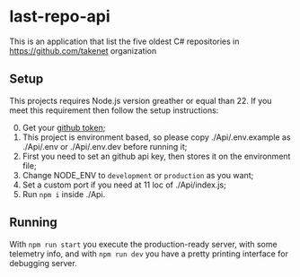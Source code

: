 # last-repo-api

This is an application that list the five oldest C# repositories in https://github.com/takenet organization

## Setup

This projects requires Node.js version greather or equal than 22. If you meet this requirement then follow the setup instructions:

0. Get your [github token](https://github.com/settings/tokens);
1. This project is environment based, so please copy ./Api/.env.example as ./Api/.env or ./Api/.env.dev before running it;
2. First you need to set an github api key, then stores it on the environment file;
3. Change NODE_ENV to `development` or `production` as you want;
4. Set a custom port if you need at 11 loc of ./Api/index.js;
5. Run `npm i` inside ./Api.

## Running

With `npm run start` you execute the production-ready server, with some telemetry info, and with `npm run dev` you have a pretty printing interface for debugging server.


